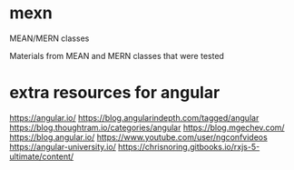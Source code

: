 # mexn
MEAN/MERN classes

Materials from MEAN and MERN classes that were tested


# extra resources for angular
  https://angular.io/
  https://blog.angularindepth.com/tagged/angular
  https://blog.thoughtram.io/categories/angular
  https://blog.mgechev.com/
  https://blog.angular.io/
  https://www.youtube.com/user/ngconfvideos
  https://angular-university.io/
  https://chrisnoring.gitbooks.io/rxjs-5-ultimate/content/
